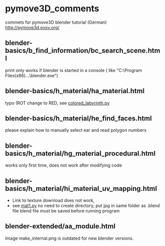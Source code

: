 pymove3D_comments
=================

commets for pymove3D blender tutorial (German) http://pymove3d.pysv.org/


blender-basics/b_find_information/bc_search_scene.html
------------------------------------------------------

print only works if blender is started in a console ( like "C:\Program Files(x86)\...\blender.exe")


blender-basics/h_material/ha_material.html
------------------------------------------

typo (ROT change to RED, see [colored_labyrinth.py](colored_labyrinth.py) 

blender-basics/h_material/he_find_faces.html
--------------------------------------------

please explain how to manually select ear and read polygon numbers

blender-basics/h_material/hg_material_procedural.html
-----------------------------------------------------

works only first time, does not work after modifying code

blender-basics/h_material/hi_material_uv_mapping.html
-----------------------------------------------------

  * Link to texture download does not work,
  *  see [mat1.py](mat1.py) no need to create directory, put jpg in same folder as .blend file 
blend file must be saved before running program

blender-extended/aa_module.html
-------------------------------

Image make_internal.png is outdated for new blender versions.
